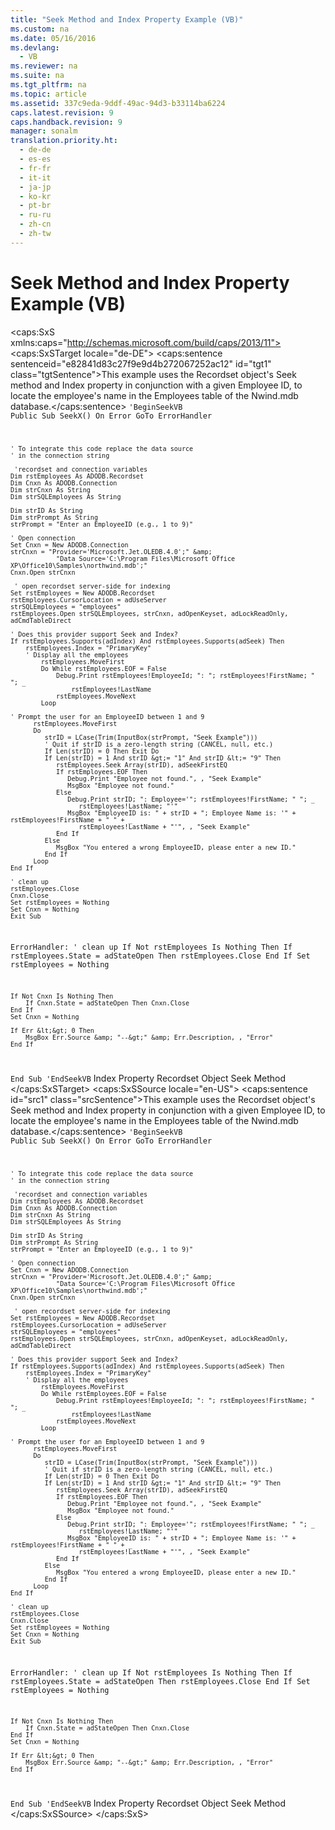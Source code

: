 ```yaml
---
title: "Seek Method and Index Property Example (VB)"
ms.custom: na
ms.date: 05/16/2016
ms.devlang: 
  - VB
ms.reviewer: na
ms.suite: na
ms.tgt_pltfrm: na
ms.topic: article
ms.assetid: 337c9eda-9ddf-49ac-94d3-b33114ba6224
caps.latest.revision: 9
caps.handback.revision: 9
manager: sonalm
translation.priority.ht: 
  - de-de
  - es-es
  - fr-fr
  - it-it
  - ja-jp
  - ko-kr
  - pt-br
  - ru-ru
  - zh-cn
  - zh-tw
---
```

# Seek Method and Index Property Example (VB)
<?xml version="1.0" encoding="utf-8"?>
<caps:SxS xmlns:caps="http://schemas.microsoft.com/build/caps/2013/11">
  <caps:SxSTarget locale="de-DE">
    <developerReferenceWithoutSyntaxDocument xsi:schemaLocation="http://ddue.schemas.microsoft.com/authoring/2003/5 http://dduestorage.blob.core.windows.net/ddueschema/developer.xsd" xmlns="http://ddue.schemas.microsoft.com/authoring/2003/5" xmlns:xlink="http://www.w3.org/1999/xlink" xmlns:xsi="http://www.w3.org/2001/XMLSchema-instance">
      <introduction>
        <para>
          <caps:sentence sentenceid="e82841d83c27f9e9d4b272067252ac12" id="tgt1" class="tgtSentence">This example uses the <legacyLink xlink:href="ede1415f-c3df-4cc5-a05b-2576b2b84b60">Recordset</legacyLink> object's <legacyLink xlink:href="129293d2-19d3-4940-bf64-483ee72fb4a1">Seek</legacyLink> method and <legacyLink xlink:href="1c79e271-21ec-41a8-8163-c5e89f0001a7">Index</legacyLink> property in conjunction with a given <legacyBold><legacyItalic>Employee ID</legacyItalic></legacyBold>, to locate the employee's name in the <legacyBold><legacyItalic>Employees</legacyItalic></legacyBold> table of the Nwind.mdb database.</caps:sentence>
        </para>
        <code>'BeginSeekVB
Public Sub SeekX()
    On Error GoTo ErrorHandler

    ' To integrate this code replace the data source
    ' in the connection string
 
     'recordset and connection variables
    Dim rstEmployees As ADODB.Recordset
    Dim Cnxn As ADODB.Connection
    Dim strCnxn As String
    Dim strSQLEmployees As String
    
    Dim strID As String
    Dim strPrompt As String
    strPrompt = "Enter an EmployeeID (e.g., 1 to 9)"
    
    ' Open connection
    Set Cnxn = New ADODB.Connection
    strCnxn = "Provider='Microsoft.Jet.OLEDB.4.0';" &amp; _
                "Data Source='C:\Program Files\Microsoft Office XP\Office10\Samples\northwind.mdb';"
    Cnxn.Open strCnxn
     
     ' open recordset server-side for indexing
    Set rstEmployees = New ADODB.Recordset
    rstEmployees.CursorLocation = adUseServer
    strSQLEmployees = "employees"
    rstEmployees.Open strSQLEmployees, strCnxn, adOpenKeyset, adLockReadOnly, adCmdTableDirect
    
    ' Does this provider support Seek and Index?
    If rstEmployees.Supports(adIndex) And rstEmployees.Supports(adSeek) Then
        rstEmployees.Index = "PrimaryKey"
        ' Display all the employees
            rstEmployees.MoveFirst
            Do While rstEmployees.EOF = False
                Debug.Print rstEmployees!EmployeeId; ": "; rstEmployees!FirstName; " "; _
                    rstEmployees!LastName
                rstEmployees.MoveNext
            Loop
        
    ' Prompt the user for an EmployeeID between 1 and 9
          rstEmployees.MoveFirst
          Do
             strID = LCase(Trim(InputBox(strPrompt, "Seek Example")))
             ' Quit if strID is a zero-length string (CANCEL, null, etc.)
             If Len(strID) = 0 Then Exit Do
             If Len(strID) = 1 And strID &gt;= "1" And strID &lt;= "9" Then
                rstEmployees.Seek Array(strID), adSeekFirstEQ
                If rstEmployees.EOF Then
                   Debug.Print "Employee not found.", , "Seek Example"
                   MsgBox "Employee not found."
                Else
                   Debug.Print strID; ": Employee='"; rstEmployees!FirstName; " "; _
                      rstEmployees!LastName; "'"
                   MsgBox "EmployeeID is: " + strID + "; Employee Name is: '" + rstEmployees!FirstName + " " + _
                      rstEmployees!LastName + "'", , "Seek Example"
                End If
             Else
                MsgBox "You entered a wrong EmployeeID, please enter a new ID."
             End If
          Loop
    End If
    
    ' clean up
    rstEmployees.Close
    Cnxn.Close
    Set rstEmployees = Nothing
    Set Cnxn = Nothing
    Exit Sub
    
ErrorHandler:
    ' clean up
    If Not rstEmployees Is Nothing Then
        If rstEmployees.State = adStateOpen Then rstEmployees.Close
    End If
    Set rstEmployees = Nothing
    
    If Not Cnxn Is Nothing Then
        If Cnxn.State = adStateOpen Then Cnxn.Close
    End If
    Set Cnxn = Nothing
    
    If Err &lt;&gt; 0 Then
        MsgBox Err.Source &amp; "--&gt;" &amp; Err.Description, , "Error"
    End If
End Sub
'EndSeekVB</code>
      </introduction>
      <relatedTopics>
        <link xlink:href="1c79e271-21ec-41a8-8163-c5e89f0001a7">Index Property</link>
        <link xlink:href="ede1415f-c3df-4cc5-a05b-2576b2b84b60">Recordset Object</link>
        <link xlink:href="129293d2-19d3-4940-bf64-483ee72fb4a1">Seek Method</link>
      </relatedTopics>
    </developerReferenceWithoutSyntaxDocument>
  </caps:SxSTarget>
  <caps:SxSSource locale="en-US">
    <developerReferenceWithoutSyntaxDocument xsi:schemaLocation="http://ddue.schemas.microsoft.com/authoring/2003/5 http://dduestorage.blob.core.windows.net/ddueschema/developer.xsd" xmlns="http://ddue.schemas.microsoft.com/authoring/2003/5" xmlns:xlink="http://www.w3.org/1999/xlink" xmlns:xsi="http://www.w3.org/2001/XMLSchema-instance">
      <introduction>
        <para>
          <caps:sentence id="src1" class="srcSentence">This example uses the <legacyLink xlink:href="ede1415f-c3df-4cc5-a05b-2576b2b84b60">Recordset</legacyLink> object's <legacyLink xlink:href="129293d2-19d3-4940-bf64-483ee72fb4a1">Seek</legacyLink> method and <legacyLink xlink:href="1c79e271-21ec-41a8-8163-c5e89f0001a7">Index</legacyLink> property in conjunction with a given <legacyBold><legacyItalic>Employee ID</legacyItalic></legacyBold>, to locate the employee's name in the <legacyBold><legacyItalic>Employees</legacyItalic></legacyBold> table of the Nwind.mdb database.</caps:sentence>
        </para>
        <code>'BeginSeekVB
Public Sub SeekX()
    On Error GoTo ErrorHandler

    ' To integrate this code replace the data source
    ' in the connection string
 
     'recordset and connection variables
    Dim rstEmployees As ADODB.Recordset
    Dim Cnxn As ADODB.Connection
    Dim strCnxn As String
    Dim strSQLEmployees As String
    
    Dim strID As String
    Dim strPrompt As String
    strPrompt = "Enter an EmployeeID (e.g., 1 to 9)"
    
    ' Open connection
    Set Cnxn = New ADODB.Connection
    strCnxn = "Provider='Microsoft.Jet.OLEDB.4.0';" &amp; _
                "Data Source='C:\Program Files\Microsoft Office XP\Office10\Samples\northwind.mdb';"
    Cnxn.Open strCnxn
     
     ' open recordset server-side for indexing
    Set rstEmployees = New ADODB.Recordset
    rstEmployees.CursorLocation = adUseServer
    strSQLEmployees = "employees"
    rstEmployees.Open strSQLEmployees, strCnxn, adOpenKeyset, adLockReadOnly, adCmdTableDirect
    
    ' Does this provider support Seek and Index?
    If rstEmployees.Supports(adIndex) And rstEmployees.Supports(adSeek) Then
        rstEmployees.Index = "PrimaryKey"
        ' Display all the employees
            rstEmployees.MoveFirst
            Do While rstEmployees.EOF = False
                Debug.Print rstEmployees!EmployeeId; ": "; rstEmployees!FirstName; " "; _
                    rstEmployees!LastName
                rstEmployees.MoveNext
            Loop
        
    ' Prompt the user for an EmployeeID between 1 and 9
          rstEmployees.MoveFirst
          Do
             strID = LCase(Trim(InputBox(strPrompt, "Seek Example")))
             ' Quit if strID is a zero-length string (CANCEL, null, etc.)
             If Len(strID) = 0 Then Exit Do
             If Len(strID) = 1 And strID &gt;= "1" And strID &lt;= "9" Then
                rstEmployees.Seek Array(strID), adSeekFirstEQ
                If rstEmployees.EOF Then
                   Debug.Print "Employee not found.", , "Seek Example"
                   MsgBox "Employee not found."
                Else
                   Debug.Print strID; ": Employee='"; rstEmployees!FirstName; " "; _
                      rstEmployees!LastName; "'"
                   MsgBox "EmployeeID is: " + strID + "; Employee Name is: '" + rstEmployees!FirstName + " " + _
                      rstEmployees!LastName + "'", , "Seek Example"
                End If
             Else
                MsgBox "You entered a wrong EmployeeID, please enter a new ID."
             End If
          Loop
    End If
    
    ' clean up
    rstEmployees.Close
    Cnxn.Close
    Set rstEmployees = Nothing
    Set Cnxn = Nothing
    Exit Sub
    
ErrorHandler:
    ' clean up
    If Not rstEmployees Is Nothing Then
        If rstEmployees.State = adStateOpen Then rstEmployees.Close
    End If
    Set rstEmployees = Nothing
    
    If Not Cnxn Is Nothing Then
        If Cnxn.State = adStateOpen Then Cnxn.Close
    End If
    Set Cnxn = Nothing
    
    If Err &lt;&gt; 0 Then
        MsgBox Err.Source &amp; "--&gt;" &amp; Err.Description, , "Error"
    End If
End Sub
'EndSeekVB</code>
      </introduction>
      <relatedTopics>
        <link xlink:href="1c79e271-21ec-41a8-8163-c5e89f0001a7">Index Property</link>
        <link xlink:href="ede1415f-c3df-4cc5-a05b-2576b2b84b60">Recordset Object</link>
        <link xlink:href="129293d2-19d3-4940-bf64-483ee72fb4a1">Seek Method</link>
      </relatedTopics>
    </developerReferenceWithoutSyntaxDocument>
  </caps:SxSSource>
</caps:SxS>